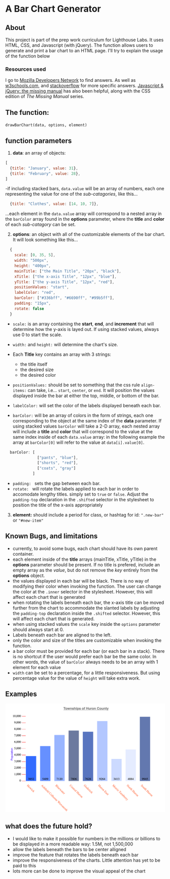 # A Bar Chart Generator

## About
This project is part of the prep work curriculum for Lighthouse Labs. It uses HTML, CSS, and Javascript (with jQuery). The function allows users to generate and print a bar chart to an HTML page. I'll try to explain the usage of the function below

### Resources used
I go to [Mozilla Developers Network](https://developer.mozilla.org/en-US/) to find answers. As well as [w3schools.com](https://www.w3schools.com/), and [stackoverflow](https://stackoverflow.com/) for more specific answers. [Javascript & jQuery: the missing manual](http://shop.oreilly.com/product/0636920032663.do?CMP=ILC-MMcdpag3s) has also been helpful, along with the CSS edition of *The Missing Manual* series.

## The function:
`drawBarChart(data, options, element)`

## function parameters

1. **data**: an array of objects:

  ```javascript
  [
    {title: "January", value: 31},
    {title: "February", value: 28},
  ]
  ```

  -if including stacked bars, `data.value` will be an array of numbers, each one representing the value
  for one of the *sub-catagories*, like this...

  ```javascript
    {title: "Clothes", value: [14, 10, 7]},
  ```
  ...each element in the `data.value` array will correspond to a nested array in the `barColor` array found in the **options** parameter, where the **title** and **color** of each *sub-catagory* can be set.
  
2. **options**: an object with all of the customizable elements of the bar chart. It will look something like this...

```javascript
  {
    scale: [0, 35, 5],
    width: "500px",
    height: "400px",
    mainTitle: ["the Main Title", "20px", "black"],
    xTitle: ["the x-axis Title", "12px", "blue"],
    yTitle: ["the y-axis Title", "12px", "red"],
    positionValues: "start",
    labelColor: "red",
    barColor: ["#336bff", "#6690ff", "#99b5ff"],
    padding: "15px",
    rotate: false
  }
```
  * `scale:` is an array containing the **start**, **end**, and **increment** that will determine how the y-axis is layed out. If using stacked values, always use 0 to start the scale.
  * `width:` and `height:` will determine the chart's size.
  * Each **Title** key contains an array with 3 strings: 
    - the title itself
    - the desired size
    - the desired color

  * `positionValues:` should be set to something that the css rule `align-items:` can take, i.e... `start`, `center`, or `end`. It will position the values displayed inside the bar at either the top, middle, or bottom of the bar.
  * `labelColor:` will set the color of the labels displayed beneath each bar.
  * `barColor:` will be an array of colors in the form of strings, each one corresponding to the object at the same index of the **data** parameter. If using stacked values `barColor` will take a 2-D array, each nested array will include a **title** and **color** that will correspond to the value at the same index inside of each `data.value` array: in the following example the array at `barColor[0]` will refer to the value at `data[i].value[0]`.
  ```javascript
    barColor: [
                ["pants", "blue"],
                ["shorts", "red"],
                ["coats", "gray"]                        
              ]
  ```
  * `padding: ` sets the gap between each bar.
  * `rotate: ` will rotate the labels applied to each bar in order to accomodate lengthy titles. simply set to `true` or `false`. Adjust the `padding-top` declaration in the `.shifted` selector in the stylesheet to position the title of the x-axis appropriately

3. **element:** should include a period for class, or hashtag for id: `".new-bar"` or `"#new-item"`

## Known Bugs, and limitations

* currently, to avoid some bugs, each chart should have its own parent container.
* each element inside of the **title** arrays (mainTitle, xTitle, yTitle) in the **options** parameter should be present. If no title is prefered, include an empty array as the *value*, but do not remove the *key* entirely from the **options** object.
* the values displayed in each bar will be black. There is no way of modifying their color when invoking the function. The user can change the color at the `.inner` selector in the stylesheet. However, this will affect each chart that is generated
* when rotating the labels beneath each bar, the x-axis title can be moved further from the chart to accommodate the slanted labels by adjusting the `padding-top` declaration inside the `.shifted` selector.  However, this will affect each chart that is generated.
* when using stacked values the `scale` key inside the `options` parameter should always start at 0.
* Labels beneath each bar are aligned to the left.
* only the color and size of the titles are customizable when invoking the function. 
* a bar color must be provided for each bar (or each bar in a stack). There is no shortcut if the user would prefer each bar be the same color. In other words, the value of `barColor` always needs to be an array with 1 element for each value
* `width` can be set to a percentage, for a little responsiveness. But using percentage value for the value of `height` will take extra work. 


## Examples

![Image of Bar Chart](/example-barChart.png)

## what does the future hold?

* I would like to make it possible for numbers in the millions or billions to be displayed in a more readable way: 1.5M, not 1,500,000
* allow the labels beneath the bars to be center alligned
* improve the feature that rotates the labels beneath each bar
* improve the responsiveness of the charts. Little attention has yet to be paid to this
* lots more can be done to improve the visual appeal of the chart
